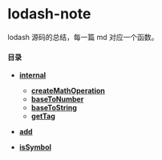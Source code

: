 # lodash-note

lodash 源码的总结，每一篇 md 对应一个函数。

#### 目录

- **[internal](./)**

  - **[createMathOperation](./internal/createMathOperation.md)**
  * **[baseToNumber](./internal/baseToNumber.md)**
  * **[baseToString](./internal/baseToString.md)**
  * **[getTag](./internal/getTag.md)**
  
- **[add](./add.md)**
- **[isSymbol](./isSymbol.md)**

